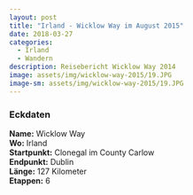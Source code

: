 ```yaml
---
layout: post
title: "Irland - Wicklow Way im August 2015"
date: 2018-03-27
categories:
  - Irland
  - Wandern
description: Reisebericht Wicklow Way 2014
image: assets/img/wicklow-way-2015/19.JPG
image-sm: assets/img/wicklow-way-2015/19.JPG
---
```

### Eckdaten
**Name:** Wicklow Way<br/>
**Wo:** Irland<br/>
**Startpunkt:** Clonegal im County Carlow<br/>
**Endpunkt:** Dublin</br>
**Länge:** 127 Kilometer<br/>
**Etappen:** 6
